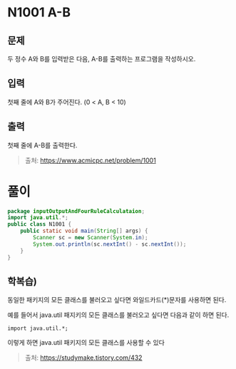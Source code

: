 # N1001 A-B 
## 문제
두 정수 A와 B를 입력받은 다음, A-B를 출력하는 프로그램을 작성하시오.
## 입력
첫째 줄에 A와 B가 주어진다. (0 < A, B < 10)
## 출력
첫째 줄에 A-B를 출력한다.

>출처: <https://www.acmicpc.net/problem/1001> 


# 풀이
```java
package inputOutputAndFourRuleCalculataion;
import java.util.*;
public class N1001 {
	public static void main(String[] args) {
		Scanner sc = new Scanner(System.in);
		System.out.println(sc.nextInt() - sc.nextInt());
	}
}
```

## 학복습)
동일한 패키지의 모든 클래스를 불러오고 싶다면 와일드카드(*)문자를 사용하면 된다. 

예를 들어서 java.util 패지키의 모든 클래스를 불러오고 싶다면 다음과 같이 하면 된다.

`import java.util.*;`

이렇게 하면 java.util 패키지의 모든 클래스를 사용할 수 있다

>출처: <https://studymake.tistory.com/432> 